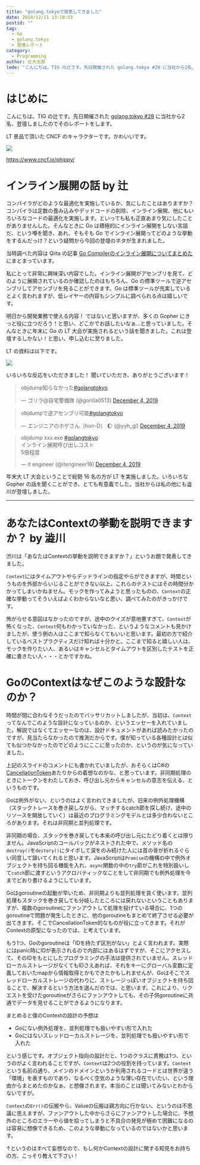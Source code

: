 ```yaml
---
title: "golang.tokyoで発表してきました"
date: 2019/12/11 13:10:53
postid: ""
tag:
  - Go
  - golang.tokyo
  - 登壇レポート
category:
  - Programming
author: 辻大志郎
lede: "こんにちは。TIG の辻です。先日開催された golang.tokyo #28 に当社から2名、登壇しましたのでそのレポートをします。LT 景品で頂いた CNCF のキャラクターです。かわいいです。"
---
```


# はじめに

こんにちは。TIG の辻です。先日開催された [golang.tokyo #28](https://golangtokyo.connpass.com/event/156678/) に当社から2名、登壇しましたのでそのレポートをします。

LT 景品で頂いた CNCF のキャラクターです。かわいいです。

<img src="/images/20191212/1.jpg" class="img-small-size" loading="lazy">

https://www.cncf.io/phippy/

# インライン展開の話 by 辻

コンパイラがどのような最適化を実施しているか、気にしたことはありますか？ コンパイラは定数の畳み込みやデッドコードの削除、インライン展開、他にもいろいろなコードの最適化を実施します。といっても私も正直あまり気にしたことがありませんした。そんなときに Go は積極的にインライン展開をしない言語だ、という噂を聞き、あれ、そもそも Go でインライン展開ってどのような挙動をするんだっけ？という疑問から今回の登壇のネタが生まれました。

当時調べた内容は Qiita の記事 [Go Compilerのインライン展開についてまとめた](https://qiita.com/tutuz/items/caa5d85544c398a2da9a) にまとまっています。

私にとって非常に興味深い内容でした。インライン展開がアセンブリを見て、どのように展開されているのか確認したのはもちろん、Go の標準ツールで逆アセンブリしてアセンブリを見ることができます。Go は標準ツールが充実しているとよく言われますが、低レイヤーの内容もシンプルに調べられる点は嬉しいです。

明日から開発業務で使える内容！ ではないと思いますが、多くの Gopher にきっと役に立つだろう！と思い、どこかでお話したいなぁ...と思っていました。そんなときに年末に Go の LT 大会が実施されるという話を聞きました。これは登壇するしかない！と思い、申し込むに至りました。

LT の資料は以下です。

<script async class="speakerdeck-embed" data-id="e2a29b8f2b3c43c1b1f10a73f1e0d343" data-ratio="1.77777777777778" src="//speakerdeck.com/assets/embed.js"></script>

<img src="/images/20191212/2.jpg" class="img-middle-size" loading="lazy">

いろいろな反応をいただきました！ 聞いていただき、ありがとうございます！

<blockquote class="twitter-tweet"><p lang="ja" dir="ltr">objdump知らなかった<a href="https://twitter.com/hashtag/golangtokyo?src=hash&amp;ref_src=twsrc%5Etfw">#golangtokyo</a></p>&mdash; ゴリラ@自宅警備隊 (@gorilla0513) <a href="https://twitter.com/gorilla0513/status/1202179090658164738?ref_src=twsrc%5Etfw">December 4, 2019</a></blockquote> <script async src="https://platform.twitter.com/widgets.js" charset="utf-8"></script>

<blockquote class="twitter-tweet"><p lang="ja" dir="ltr">objdumpで逆アセンブリ可能<a href="https://twitter.com/hashtag/golangtokyo?src=hash&amp;ref_src=twsrc%5Etfw">#golangtokyo</a></p>&mdash; エンジニアのホゲさん（hon-D） 🌔 (@yyh_gl) <a href="https://twitter.com/yyh_gl/status/1202179227790917632?ref_src=twsrc%5Etfw">December 4, 2019</a></blockquote> <script async src="https://platform.twitter.com/widgets.js" charset="utf-8"></script>

<blockquote class="twitter-tweet"><p lang="ja" dir="ltr">objdump xxx.exe <a href="https://twitter.com/hashtag/golangtokyo?src=hash&amp;ref_src=twsrc%5Etfw">#golangtokyo</a> <br>インライン展開呼び出しコスト<br>5倍程度</p>&mdash; it engineer (@itengineer18) <a href="https://twitter.com/itengineer18/status/1202179602979807233?ref_src=twsrc%5Etfw">December 4, 2019</a></blockquote> <script async src="https://platform.twitter.com/widgets.js" charset="utf-8"></script>

年末大 LT 大会ということで総勢 16 名の方が LT を実施しました。いろいろな Gopher の話を聞くことができ、とても有意義でした。当社からは私の他にも澁川が登壇しました。

---

# あなたはContextの挙動を説明できますか？ by 澁川

渋川は「あなたはContextの挙動を説明できますか？」というお題で発表してきました。

<script async class="speakerdeck-embed" data-id="9db3caf5b84a42ee80561f9d9def0a67" data-ratio="1.77777777777778" src="//speakerdeck.com/assets/embed.js"></script>

`Context`にはタイムアウトやらデッドラインの指定やらができますが、時間というものを外部からいじることができない以上、これらのテストにはその時間分かかってしまいかねません。モックを作ってみようと思ったものの、`Context`の正確な挙動ってそういえばよくわからないなと思い、調べてみたのがきっかけです。

怖がらせる意図はなかったのですが、途中のクイズが意地悪すぎて、`Context`が怖くなった、`Context`何もわかっていなかった、というようなコメントも見かけましたが、使う側の人はここまで知らなくてもいいと思います。最初の方で紹介しているベストプラクティスだけ知れば十分かと。ここまで知ると嬉しい人は、モックを作りたい人、あるいはキャンセルとタイムアウトを区別したテストを正確に書きたい人・・・とかですかね。

# GoのContextはなぜこのような設計なのか？

時間が間に合わなそうだったのでバッサリカットしましたが、当初は、`Context`ってなんでこのような設計になっているのか、というエッセーを入れていました。解説ではなくてエッセーなのは、設計ドキュメントがあれば読みたかったのですが、見当たらなかったので推測だからです。僕が知っている各種設計とは似ても似つかなかったのでどのようにここに至ったのか、というのが気になっていました。

上記のスライドのコメントにも書かれていましたが、おそらくはC#の[CancellationToken](https://docs.microsoft.com/en-us/dotnet/api/system.threading.cancellationtoken?view=netframework-4.8)あたりからの着想なのかな、と思っています。非同期処理のときにトークンをわたしておき、呼び出し元からキャンセルの意志を伝える、というものです。

Goは例外がない、というのはよく言われてきましたが、旧来の例外処理機構（スタックトレースを巻き戻しながら、マッチするcatch節を探し続け、途中のリソースを開放していく）は最近のプログラミングモデルとは多少合わないところがあります。それは非同期と並列処理です。

非同期の場合、スタックを巻き戻しても本来の呼び出し元にたどり着くとは限りません。JavaScriptのコールバックがネストされた中で、メソッド名の`destroy()`を`destory()`にタイポして涙をのみ続けた人には首の骨が折れるぐらい同意して頷いてくれると思います。JavaScriptは`Promise`の機構の中で例外オブジェクトを持ち回る機能を入れ、`async`関数の中の`try`節がこれを特別扱いして`catch`節に渡すというアクロバティックなことをして非同期でも例外処理を今までどおり書けるようにしています。

Goはgoroutineの起動が早いため、非同期よりも並列処理を良く使います。並列処理もスタックを巻き戻しても分岐したところには戻れないということもありますが、複数のgoroutineにファンアウトして処理を投げている場合に、1つのgoroutineで問題が発生したときに、他のgoroutineもまとめて終了させる必要が出てきます。そこでCancellationToken的なものが役に立ってきます。それがContextの原型になったのでは、と考えています。

もう1つ、Goのgoroutineは「IDを持たず区別がない」とよく言われます。実際にはpanic時にIDが表示されるので内部にはあるはずですが、そこにアクセスして、そのIDをもとにしたプログラミングの手法は提供されていません。スレッドローカルストレージがなくてもIDさえあれば、それをキーにグローバル変数に定義しておいたmapから情報取得とかもできたかもしれませんが、Goはそこでスレッドローカルストレージの代わりに、ストレージっぽいオブジェクトを持ち回ることで、解決するという方法を選んだのでは、と思います。これにより、リクエストを受けたgoroutineがさらにファンアウトしても、その子供goroutineに共通でデータを見せることができるようになります。

まとめると僕のContextの設計の予想は

* Goにない例外処理を、並列処理でも扱いやすい形で入れた
* Goにはないスレッドローカルストレージを、並列処理でも扱いやすい形で入れた

という感じです。オブジェクト指向の設計だと、1つのクラスに責務は1つ、というのがよく言われることですが、`Context`は2つの役割を持っています。`Context`という名前の通り、メインのドメインというか利用されるコードとは世界が違う「環境」を表すものであり、なるべく空気のような薄い存在でいたい、という理由からまとめたのかなぁ、と想像されます。本当のことは聞いてみないとわからないですが。

`Context`の`Err()`の伝搬やら、Valueの伝搬は親方向に行かない、というのは不思議に思えますが、ファンアウトした中からさらにファンアウトした場合に、予想外のところのエラーやら値を拾ってしまうと不具合の発見が極めて困難になるのは容易に想像できるため、このような挙動になっているのではないかと思います。

↑というのはすべて妄想なので、もし何かContextの設計に関する知見をお持ちの方、こっそり教えて下さい！
